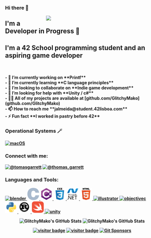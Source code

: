 ### Hi there 👋
<img align='right' src='https://media.giphy.com/media/LmNwrBhejkK9EFP504/giphy.gif' width='370"'>
<h2>I'm a Developer in Progress 🐺</h2>

<h2>I'm a 42 School programming student and an aspiring game developer</h2>
<br>
<br><strong>- 🔭 I’m currently working on **Printf**
<br><strong>- 🌱 I’m currently learning **C language principles**
<br><strong>- 👯 I’m looking to collaborate on **Indie game development**
<br><strong>- 🤝 I’m looking for help with **Unity / c#**
<br><strong>- 👨‍💻 All of my projects are available at [github.com/GlitchyMako](github.com/GlitchyMako)
<br><strong>- 📫 How to reach me **jalmeida@student.42lisboa.com**
<br><strong>- ⚡ Fun fact **I worked in pastry before 42**
</p>
 
<h3> Operational Systems 🪄</h3>
<p>
  <a href="https://www.apple.com/macos/big-sur/" target="_blank"><img alt="macOS" src="https://img.shields.io/badge/macOS-Big%20Sur-292e33?style=flat-square&logo=apple&logoColor=ffffff"></a>

<h3 align="left">Connect with me:</h3>
<p align="left">
<a href="https://twitter.com/@tomasgarrett" target="blank"><img align="center" src="https://cdn.jsdelivr.net/npm/simple-icons@3.0.1/icons/twitter.svg" alt="@tomasgarrett" height="30" width="40" /></a>
<a href="https://instagram.com/@thomas_garrett" target="blank"><img align="center" src="https://cdn.jsdelivr.net/npm/simple-icons@3.0.1/icons/instagram.svg" alt="@thomas_garrett" height="30" width="40" /></a>
</p>

<h3 align="left">Languages and Tools:</h3>
<p align="left"> <a href="https://www.blender.org/" target="_blank"> <img src="https://download.blender.org/branding/community/blender_community_badge_white.svg" alt="blender" width="40" height="40"/> </a> <a href="https://www.cprogramming.com/" target="_blank"> <img src="https://raw.githubusercontent.com/devicons/devicon/master/icons/c/c-original.svg" alt="c" width="40" height="40"/> </a> <a href="https://www.w3schools.com/cs/" target="_blank"> <img src="https://raw.githubusercontent.com/devicons/devicon/master/icons/csharp/csharp-original.svg" alt="csharp" width="40" height="40"/> </a> <a href="https://www.w3schools.com/css/" target="_blank"> <img src="https://raw.githubusercontent.com/devicons/devicon/master/icons/css3/css3-original-wordmark.svg" alt="css3" width="40" height="40"/> </a> <a href="https://dotnet.microsoft.com/" target="_blank"> <img src="https://raw.githubusercontent.com/devicons/devicon/master/icons/dot-net/dot-net-original-wordmark.svg" alt="dotnet" width="40" height="40"/> </a> <a href="https://www.w3.org/html/" target="_blank"> <img src="https://raw.githubusercontent.com/devicons/devicon/master/icons/html5/html5-original-wordmark.svg" alt="html5" width="40" height="40"/> </a> <a href="https://www.adobe.com/in/products/illustrator.html" target="_blank"> <img src="https://www.vectorlogo.zone/logos/adobe_illustrator/adobe_illustrator-icon.svg" alt="illustrator" width="40" height="40"/> </a> <a href="https://developer.apple.com/library/archive/documentation/Cocoa/Conceptual/ProgrammingWithObjectiveC/Introduction/Introduction.html" target="_blank"> <img src="https://www.vectorlogo.zone/logos/apple_objectivec/apple_objectivec-icon.svg" alt="objectivec" width="40" height="40"/> </a> <a href="https://www.python.org" target="_blank"> <img src="https://raw.githubusercontent.com/devicons/devicon/master/icons/python/python-original.svg" alt="python" width="40" height="40"/> </a> <a href="https://www.rust-lang.org" target="_blank"> <img src="https://raw.githubusercontent.com/devicons/devicon/master/icons/rust/rust-plain.svg" alt="rust" width="40" height="40"/> </a> <a href="https://developer.apple.com/swift/" target="_blank"> <img src="https://raw.githubusercontent.com/devicons/devicon/master/icons/swift/swift-original.svg" alt="swift" width="40" height="40"/> </a> <a href="https://unity.com/" target="_blank"> <img src="https://www.vectorlogo.zone/logos/unity3d/unity3d-icon.svg" alt="unity" width="40" height="40"/> </a> </p>

<p align="center">
    <img alt="GlitchyMako's GitHub Stats" src="https://github-readme-stats.itsanuness.vercel.app/api?username=GlitchyMako&show_icons=true&hide_border=true&theme=midnight-purple&locale=en" />
    <img alt="GlitchyMako's GitHub Stats" src="https://github-readme-stats.itsanuness.vercel.app/api/top-langs/?username=GlitchyMako&theme=midnight-purple&line_height=27&layout=compact" />
</p>

<p  align="center">
  <a href="https://github.com/GlitchyMako/" target="_blank"><img src="https://img.shields.io/github/followers/glitchymako?style=social" alt="visitor badge"/></a>
  <a href="https://github.com/GlitchyMako/" target="_blank"><img src="https://visitor-badge.glitch.me/badge?page_id=glitchymako.glitchymako" alt="visitor badge"/></a>
  <a href="https://github.com/sponsors/GlitchyMako/"><img src="https://img.shields.io/badge/Sponsors--_.svg?style=social&logo=github&logoColor=24292e" alt="Git Sponsors"></a>
</p>
